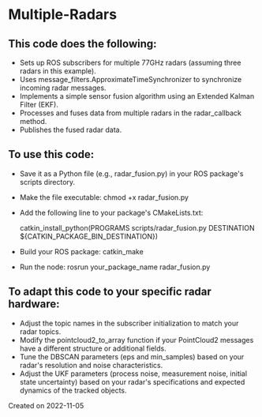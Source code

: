 # Multiple-Radars

## This code does the following:
- Sets up ROS subscribers for multiple 77GHz radars (assuming three radars in this example).
- Uses message_filters.ApproximateTimeSynchronizer to synchronize incoming radar messages.
- Implements a simple sensor fusion algorithm using an Extended Kalman Filter (EKF).
- Processes and fuses data from multiple radars in the radar_callback method.
- Publishes the fused radar data.

## To use this code:
- Save it as a Python file (e.g., radar_fusion.py) in your ROS package's scripts directory.
- Make the file executable: chmod +x radar_fusion.py
- Add the following line to your package's CMakeLists.txt:

    catkin_install_python(PROGRAMS scripts/radar_fusion.py
      DESTINATION ${CATKIN_PACKAGE_BIN_DESTINATION})

- Build your ROS package: catkin_make
- Run the node: rosrun your_package_name radar_fusion.py

## To adapt this code to your specific radar hardware:
- Adjust the topic names in the subscriber initialization to match your radar topics.
- Modify the pointcloud2_to_array function if your PointCloud2 messages have a different structure or additional fields.
- Tune the DBSCAN parameters (eps and min_samples) based on your radar's resolution and noise characteristics.
- Adjust the UKF parameters (process noise, measurement noise, initial state uncertainty) based on your radar's specifications and expected dynamics of the tracked objects.


Created on 2022-11-05